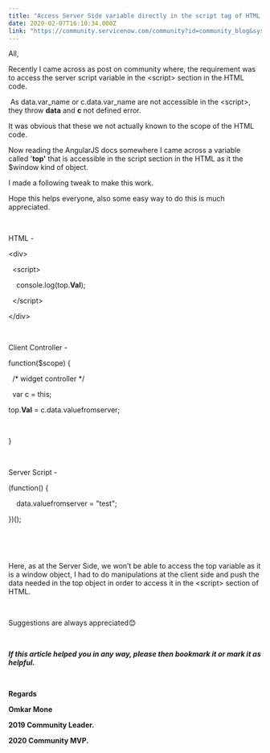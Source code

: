 ```yaml
---
title: "Access Server Side variable directly in the script tag of HTML in widget"
date: 2020-02-07T16:10:34.000Z
link: "https://community.servicenow.com/community?id=community_blog&sys_id=2c6094c6db3684d82be0a851ca961947"
---
```

<p>All,</p>
<p>Recently I came across as post on community where, the requirement was to access the server script variable in the &lt;script&gt; section in the HTML code.</p>
<p> As data.var_name or c.data.var_name are not accessible in the &lt;script&gt;, they throw <strong>data</strong> and <strong>c</strong> not defined error.</p>
<p>It was obvious that these we not actually known to the scope of the HTML code.</p>
<p>Now reading the AngularJS docs somewhere I came across a variable called &#39;<strong>top&#39;</strong> that is accessible in the script section in the HTML as it the $window kind of object.</p>
<p>I made a following tweak to make this work.</p>
<p>Hope this helps everyone, also some easy way to do this is much appreciated.</p>
<p> </p>
<p>HTML - </p>
<p>&lt;div&gt;</p>
<p>  &lt;script&gt;</p>
<p>    console.log(top.<strong>Val</strong>);</p>
<p>  &lt;/script&gt;</p>
<p>&lt;/div&gt;</p>
<p> </p>
<p>Client Controller - </p>
<p>function($scope) {</p>
<p>  /* widget controller */</p>
<p>  var c &#61; this; </p>
<p>top.<strong>Val</strong> &#61; c.data.valuefromserver;</p>
<p> </p>
<p>}</p>
<p> </p>
<p>Server Script - </p>
<p>(function() {</p>
<p>    data.valuefromserver &#61; &#34;test&#34;;</p>
<p>})();</p>
<p> </p>
<p> </p>
<p>Here, as at the Server Side, we won’t be able to access the top variable as it is a window object, I had to do manipulations at the client side and push the data needed in the top object in order to access it in the &lt;script&gt; section of HTML.</p>
<p> </p>
<p>Suggestions are always appreciated&#x1f60a;</p>
<p> </p>
<p><em><strong>If this article helped you in any way, please then bookmark it or mark it as helpful.</strong></em></p>
<p> </p>
<p><strong>Regards</strong></p>
<p><strong>Omkar Mone</strong></p>
<p><strong>2019 Community Leader.</strong></p>
<p><strong>2020 Community MVP.</strong></p>